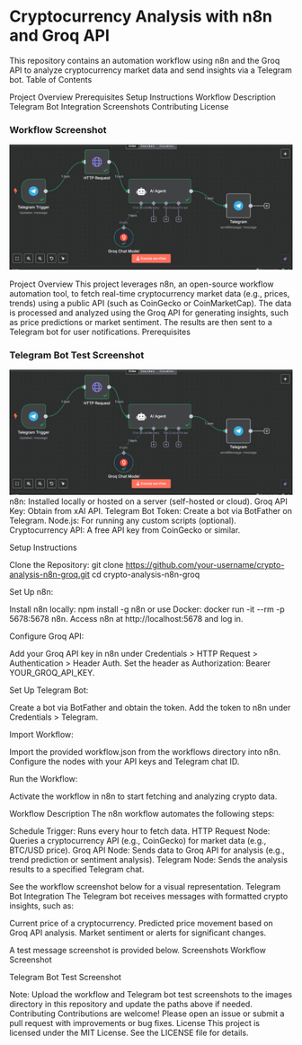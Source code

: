 #  Cryptocurrency Analysis with n8n and Groq API
This repository contains an automation workflow using n8n and the Groq API to analyze cryptocurrency market data and send insights via a Telegram bot.
Table of Contents

Project Overview 
Prerequisites
Setup Instructions
Workflow Description
Telegram Bot Integration
Screenshots
Contributing
License
### Workflow Screenshot
![Workflow Screenshot](https://github.com/amir-rs/n8n-Ai-agent/blob/main/Screenshot%202025-06-05%20111157.png)

Project Overview
This project leverages n8n, an open-source workflow automation tool, to fetch real-time cryptocurrency market data (e.g., prices, trends) using a public API (such as CoinGecko or CoinMarketCap). The data is processed and analyzed using the Groq API for generating insights, such as price predictions or market sentiment. The results are then sent to a Telegram bot for user notifications.
Prerequisites
### Telegram Bot Test Screenshot
![Telegram Bot Test Screenshot](https://github.com/amir-rs/n8n-Ai-agent/blob/main/Screenshot%202025-06-05%20111157.png)
n8n: Installed locally or hosted on a server (self-hosted or cloud).
Groq API Key: Obtain from xAI API.
Telegram Bot Token: Create a bot via BotFather on Telegram.
Node.js: For running any custom scripts (optional).
Cryptocurrency API: A free API key from CoinGecko or similar.

Setup Instructions

Clone the Repository:
git clone https://github.com/your-username/crypto-analysis-n8n-groq.git
cd crypto-analysis-n8n-groq


Set Up n8n:

Install n8n locally: npm install -g n8n or use Docker: docker run -it --rm -p 5678:5678 n8n.
Access n8n at http://localhost:5678 and log in.


Configure Groq API:

Add your Groq API key in n8n under Credentials > HTTP Request > Authentication > Header Auth.
Set the header as Authorization: Bearer YOUR_GROQ_API_KEY.


Set Up Telegram Bot:

Create a bot via BotFather and obtain the token.
Add the token to n8n under Credentials > Telegram.


Import Workflow:

Import the provided workflow.json from the workflows directory into n8n.
Configure the nodes with your API keys and Telegram chat ID.


Run the Workflow:

Activate the workflow in n8n to start fetching and analyzing crypto data.



Workflow Description
The n8n workflow automates the following steps:

Schedule Trigger: Runs every hour to fetch data.
HTTP Request Node: Queries a cryptocurrency API (e.g., CoinGecko) for market data (e.g., BTC/USD price).
Groq API Node: Sends data to Groq API for analysis (e.g., trend prediction or sentiment analysis).
Telegram Node: Sends the analysis results to a specified Telegram chat.

See the workflow screenshot below for a visual representation.
Telegram Bot Integration
The Telegram bot receives messages with formatted crypto insights, such as:

Current price of a cryptocurrency.
Predicted price movement based on Groq API analysis.
Market sentiment or alerts for significant changes.

A test message screenshot is provided below.
Screenshots
Workflow Screenshot

Telegram Bot Test Screenshot

Note: Upload the workflow and Telegram bot test screenshots to the images directory in this repository and update the paths above if needed.
Contributing
Contributions are welcome! Please open an issue or submit a pull request with improvements or bug fixes.
License
This project is licensed under the MIT License. See the LICENSE file for details.
